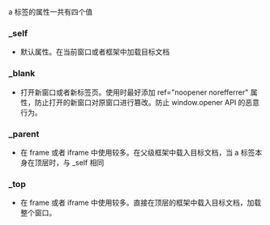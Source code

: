 a 标签的属性一共有四个值

### _self
- 默认属性。在当前窗口或者框架中加载目标文档

### _blank
- 打开新窗口或者新标签页。使用时最好添加 ref="noopener norefferrer" 属性，防止打开的新窗口对原窗口进行篡改。防止 window.opener API 的恶意行为。

### _parent
- 在 frame 或者 iframe 中使用较多。在父级框架中载入目标文档，当 a 标签本身在顶层时，与 _self 相同

### _top
- 在 frame 或者 iframe 中使用较多。直接在顶层的框架中载入目标文档，加载整个窗口。